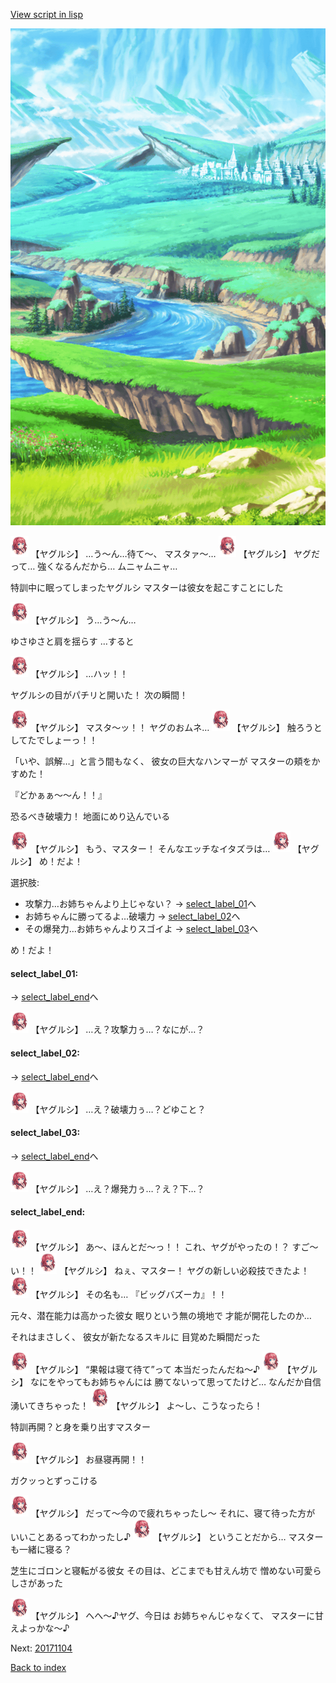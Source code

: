 [View script in lisp](../scripts/20171103.txt)

![plain.png](../images/backgrounds/plain.png)

<img src="../images/units/201711.png" alt="201711.png" height="34"/>
【ヤグルシ】
…う〜ん…待て〜、
マスタァ〜…

<img src="../images/units/201711.png" alt="201711.png" height="34"/>
【ヤグルシ】
ヤグだって…
強くなるんだから…
ムニャムニャ…

特訓中に眠ってしまったヤグルシ
マスターは彼女を起こすことにした

<img src="../images/units/201711.png" alt="201711.png" height="34"/>
【ヤグルシ】
う…う〜ん…

ゆさゆさと肩を揺らす
…すると

<img src="../images/units/201711.png" alt="201711.png" height="34"/>
【ヤグルシ】
…ハッ！！

ヤグルシの目がパチリと開いた！
次の瞬間！

<img src="../images/units/201711.png" alt="201711.png" height="34"/>
【ヤグルシ】
マスタ〜ッ！！
ヤグのおムネ…

<img src="../images/units/201711.png" alt="201711.png" height="34"/>
【ヤグルシ】
触ろうとしてたでしょーっ！！

「いや、誤解…」と言う間もなく、
彼女の巨大なハンマーが
マスターの頬をかすめた！

『どかぁぁ〜〜ん！！』

恐るべき破壊力！
地面にめり込んでいる

<img src="../images/units/201711.png" alt="201711.png" height="34"/>
【ヤグルシ】
もう、マスター！
そんなエッチなイタズラは…

<img src="../images/units/201711.png" alt="201711.png" height="34"/>
【ヤグルシ】
め！だよ！

選択肢:
- 攻撃力…お姉ちゃんより上じゃない？ → [select_label_01](#select_label_01)へ
- お姉ちゃんに勝ってるよ…破壊力 → [select_label_02](#select_label_02)へ
- その爆発力…お姉ちゃんよりスゴイよ → [select_label_03](#select_label_03)へ

め！だよ！

#### select_label_01:
 → [select_label_end](#select_label_end)へ

<img src="../images/units/201711.png" alt="201711.png" height="34"/>
【ヤグルシ】
…え？攻撃力ぅ…？なにが…？

#### select_label_02:
 → [select_label_end](#select_label_end)へ

<img src="../images/units/201711.png" alt="201711.png" height="34"/>
【ヤグルシ】
…え？破壊力ぅ…？どゆこと？

#### select_label_03:
 → [select_label_end](#select_label_end)へ

<img src="../images/units/201711.png" alt="201711.png" height="34"/>
【ヤグルシ】
…え？爆発力ぅ…？え？下…？

#### select_label_end:

<img src="../images/units/201711.png" alt="201711.png" height="34"/>
【ヤグルシ】
あ〜、ほんとだ〜っ！！
これ、ヤグがやったの！？
すご〜い！！

<img src="../images/units/201711.png" alt="201711.png" height="34"/>
【ヤグルシ】
ねぇ、マスター！
ヤグの新しい必殺技できたよ！

<img src="../images/units/201711.png" alt="201711.png" height="34"/>
【ヤグルシ】
その名も…
『ビッグバズーカ』！！

元々、潜在能力は高かった彼女
眠りという無の境地で
才能が開花したのか…

それはまさしく、
彼女が新たなるスキルに
目覚めた瞬間だった

<img src="../images/units/201711.png" alt="201711.png" height="34"/>
【ヤグルシ】
“果報は寝て待て”って
本当だったんだね〜♪

<img src="../images/units/201711.png" alt="201711.png" height="34"/>
【ヤグルシ】
なにをやってもお姉ちゃんには
勝てないって思ってたけど…
なんだか自信湧いてきちゃった！

<img src="../images/units/201711.png" alt="201711.png" height="34"/>
【ヤグルシ】
よ〜し、こうなったら！

特訓再開？と身を乗り出すマスター

<img src="../images/units/201711.png" alt="201711.png" height="34"/>
【ヤグルシ】
お昼寝再開！！

ガクッっとずっこける

<img src="../images/units/201711.png" alt="201711.png" height="34"/>
【ヤグルシ】
だって〜今ので疲れちゃったし〜
それに、寝て待った方が
いいことあるってわかったし♪

<img src="../images/units/201711.png" alt="201711.png" height="34"/>
【ヤグルシ】
ということだから…
マスターも一緒に寝る？

芝生にゴロンと寝転がる彼女
その目は、どこまでも甘えん坊で
憎めない可愛らしさがあった

<img src="../images/units/201711.png" alt="201711.png" height="34"/>
【ヤグルシ】
へへ〜♪ヤグ、今日は
お姉ちゃんじゃなくて、
マスターに甘えよっかな〜♪


Next: [20171104](20171104.md)

[Back to index](index.md)
